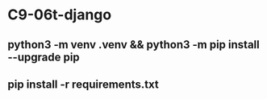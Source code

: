 # C9-06t-django

## python3 -m venv .venv &&  python3 -m pip install --upgrade pip

## pip install -r requirements.txt